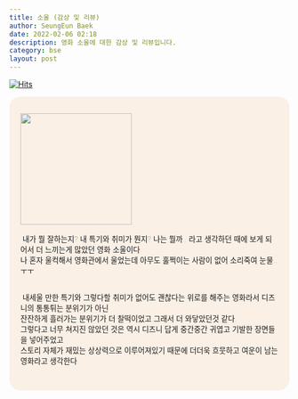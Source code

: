 ```yaml
---
title: 소울 (감상 및 리뷰)
author: SeungEun Baek
date: 2022-02-06 02:18
description: 영화 소울에 대한 감상 및 리뷰입니다.
category: bse
layout: post
---
```

[![Hits](https://hits.seeyoufarm.com/api/count/incr/badge.svg?url=https%3A%2F%2Fdev-seungeun.github.io%2F3movie%2Fsoul%2F&count_bg=%23FEC8E6&title_bg=%23B2ADAD&icon=&icon_color=%23515050&title=hits&edge_flat=false)](https://hits.seeyoufarm.com)

<meta name="viewport" content="width=device-width,initial-scale=1">

<div style="border-radius: 20px 20px 20px 20px; padding: 30px 20px; font-size: 10pt; font-weight: lighter; background-color: linen;">
  <img width="200px" src="https://user-images.githubusercontent.com/80504390/152651918-a8aa6d61-4ef8-4e1a-8f67-8771ea8ec177.png">
  <br><br>
  &nbsp;내가 뭘 잘하는지? 내 특기와 취미가 뭔지? 나는 뭘까.. 라고 생각하던 때에 보게 되어서 더 느끼는게 많았던 영화 소울이다.<br>
  나 혼자 울컥해서 영화관에서 울었는데 아무도 훌쩍이는 사람이 없어 소리죽여 눈물..ㅜㅜ<br><br>   
    
  &nbsp;내세울 만한 특기와 그렇다할 취미가 없어도 괜찮다는 위로를 해주는 영화라서 디즈니의 통통튀는 분위기가 아닌<br>
  잔잔하게 흘러가는 분위기가 더 찰떡이었고 그래서 더 와닿았던것 같다.<br>
  그렇다고 너무 쳐지진 않았던 것은 역시 디즈니 답게 중간중간 귀엽고 기발한 장면들을 넣어주었고<br>
  스토리 자체가 재밌는 상상력으로 이루어져있기 때문에 더더욱 흐뭇하고 여운이 남는 영화라고 생각한다.<br>
</div>
